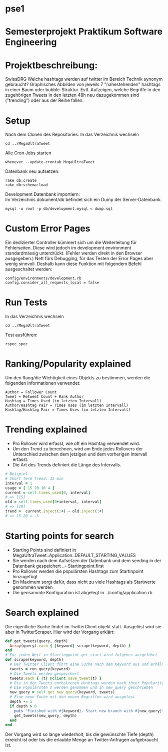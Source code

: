 # pse1
Semesterprojekt Praktikum Software Engineering
==============================================
# Projektbeschreibung:
SwissDRG
Welche hashtags werden auf twitter im Bereich Technik synonym gebraucht?
Graphisches Abbilden von jeweils 7 "nahestehenden" hashtags in einer Baum oder bubble-Struktur.
Evtl. Aufzeigen, welche Begriffe in den zugehörigen Tweets in den letzten 48h neu dazugekommen
sind ("trending") oder aus der Reihe fallen.

# Setup
Nach dem Clonen des Repositories:
In das Verzeichnis wechseln
```
cd ../MegaUltraTweet
```
Alle Cron Jobs starten
```
whenever --update-crontab MegaUltraTweet
```
Datenbank neu aufsetzen:
```
rake db:create
rake db:schema:load
```
Development Datenbank importiern:  
Im Verzeichnis dokument/db befindet sich ein Dump der Server-Datenbank.
```
mysql -u root -p db/development.mysql < dump.sql
```

# Custom Error Pages
Ein dedizierter Controller kümmert sich um die Weiterleitung für Fehlerseiten. Diese wird jedoch im development environment standardmässig unterdrückt. (Fehler werden direkt in den Browser ausgegeben.) Nett fürs Debugging, für das Testen der Error Pages aber wenig sinnvoll. Deshalb kann diese Funktion mit folgendem Befehl ausgeschaltet werden:
```
config/environments/development.rb
config.consider_all_requests_local = false
```

# Run Tests
In das Verzeichnis wechseln
```
cd ../MegaUltraTweet
```
Test ausführen:
```
rspec spec
```

# Ranking/Popularity explained
Um den Rang/die Wichtigkeit eines Objekts zu bestimmen, werden die folgenden Informationen verwendet:
```
Author = Follower Count
Tweet = Retweet Count + Rank Author
Hashtag = Times Used (im letzten Intervall)
Author/Hashtag Pair = Times Uses (im letzten Intervall)
Hashtag/Hashtag Pair = Times Uses (im letzten Intervall)
```
# Trending explained
- Pro Rollover wird erfasst, wie oft ein Hashtag verwendet wird.
- Um den Trend zu berechnen, wird am Ende jedes Rollovers der Unterschied zwischen dem jetzigen und dem vorherigen Intervall erfasst.
- Die Art des Trends definiert die Länge des Intervalls.
```ruby
# Beispiel
# Short Term Trend: 15 min
interval = 1
usage = [ 15 20 10 4 ]
current = self.times_used[0, interval]
# => [15]
old = self.times_used[0+interval, interval]
# => [20]
trend =  current.inject(:+) - old.inject(:+)
# => 15-20 = -5
```
# Starting points for search
- Starting Points sind definiert in MegaUltraTweet::Application::DEFAULT_STARTING_VALUES
- Sie werden nach dem Aufsetzen der Datenbank und dem seeding in der Datenbank gespeichert
..- Startingpoint.first
- Pro Rollover werden die populärsten Hashtags zum Startinpoint hinzugefügt
- Ein Maximum sorgt dafür, dass nicht zu viele Hashtags als Startwerte genommen werden
- Die gensammte Konfiguration ist abgelegt in ../config/application.rb

# Search explained
Die eigentliche Suche findet im TwitterClient objekt statt. Ausgelöst wird sie aber in TwitterScraper. Hier wird der Vorgang erklärt:
```ruby
def get_tweets(query, depth)
  Array(query).each { |keyword| scrape(keyword, depth) }
end
# Für jeden Wert in Startingpoint.get_start wird folgenes ausgeführt 
def scrape(keyword, depth)
  # Der Twitter Client führt eine Suche nach dem Keyword aus und erhält Tweets zurück
  tweets = run_query(keyword)
  # Die Tweets werden gespeichert
  tweets.each { |t| @client.save_tweet(t) }
  # Die in den Tweets enthaltenen Hashtags werden nach ihrer Popularität geordnet
  # Die Populärsten n werden genommen und in new_query geschrieben
  new_query = self.get_new_query(keyword, tweets)
  # Eine neue Suche mit den neuen Begriffen wird ausgelöst
  depth -= 1
  if depth > 0
    puts "Finished with #{keyword}. Start new branch with #{new_query}"
    get_tweets(new_query, depth)
  end
end
```
Der Vorgang wird so lange wiederholt, bis die gewünschte Tiefe (depth) erreicht ist oder bis die erlaubte Menge an Twitter-Anfragen aufgebraucht ist.
